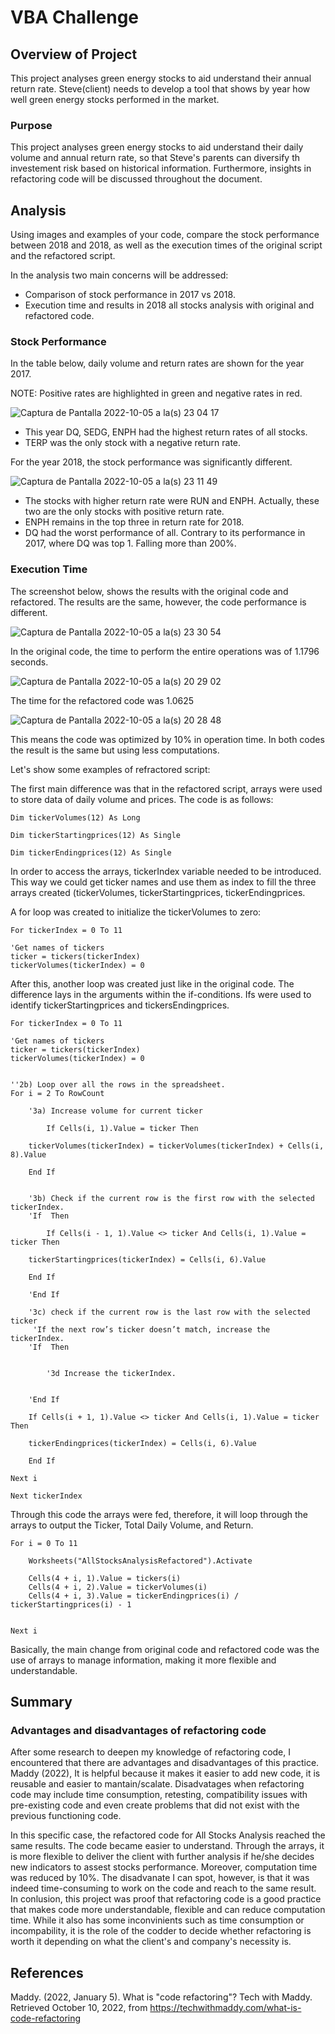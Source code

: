 # VBA Challenge

## Overview of Project

This project analyses green energy stocks to aid understand their annual return rate. Steve(client) needs to develop a tool that shows by year how well green energy stocks performed in the market.


### Purpose
This project analyses green energy stocks to aid understand their daily volume and annual return rate, so that Steve's parents can diversify th investement risk based on historical information. Furthermore, insights in refactoring code will be discussed throughout the document.


## Analysis 

Using images and examples of your code, compare the stock performance between 2018 and 2018, as well as the execution times of the original script and the refactored script.

In the analysis two main concerns will be addressed: 
- Comparison of stock performance in 2017 vs 2018. 
- Execution time and results in 2018 all stocks analysis with original and refactored code. 

### Stock Performance

In the table below, daily volume and return rates are shown for the year 2017.

NOTE: Positive rates are highlighted in green and negative rates in red. 

![Captura de Pantalla 2022-10-05 a la(s) 23 04 17](https://user-images.githubusercontent.com/114015620/194211499-38821e26-e309-4239-b6c0-341345dfe063.png)

  - This year DQ, SEDG, ENPH had the highest return rates of all stocks. 
  - TERP was the only stock with a negative return rate. 

For the year 2018, the stock performance was significantly different. 

![Captura de Pantalla 2022-10-05 a la(s) 23 11 49](https://user-images.githubusercontent.com/114015620/194212241-067f3dfb-152c-4a2a-9216-3c4e8ae1b242.png)

  - The stocks with higher return rate were RUN and ENPH. Actually, these two are the only stocks with positive return rate.
  - ENPH remains in the top three in return rate for 2018.
  - DQ had the worst performance of all. Contrary to its performance in 2017, where DQ was top 1. Falling more than 200%.

### Execution Time

The screenshot below, shows the results with the original code and refactored. The results are the same, however, the code performance is different.

![Captura de Pantalla 2022-10-05 a la(s) 23 30 54](https://user-images.githubusercontent.com/114015620/194214419-6c1676f2-362c-404e-a98b-a4ba88db4064.png)

In the original code, the time to perform the entire operations was of 1.1796 seconds. 

![Captura de Pantalla 2022-10-05 a la(s) 20 29 02](https://user-images.githubusercontent.com/114015620/194213221-f5ceea3b-2ead-42dd-a9e9-f64001f83714.png)

The time for the refactored code was 1.0625

![Captura de Pantalla 2022-10-05 a la(s) 20 28 48](https://user-images.githubusercontent.com/114015620/194213270-92f63a66-4159-493f-830f-2a06f1f0bcb6.png)

This means the code was optimized by 10% in operation time. In both codes the result is the same but using less computations.

Let's show some examples of refractored script:

The first main difference was that in the refactored script, arrays were used to store data of daily volume and prices. 
The code is as follows:

    Dim tickerVolumes(12) As Long

    Dim tickerStartingprices(12) As Single

    Dim tickerEndingprices(12) As Single
    
 In order to access the arrays, tickerIndex variable needed to be introduced. 
 This way we could get ticker names and use them as index to fill the three arrays created (tickerVolumes, tickerStartingprices, tickerEndingprices.
 
 A for loop was created to initialize the tickerVolumes to zero:

    
    For tickerIndex = 0 To 11
    
    'Get names of tickers
    ticker = tickers(tickerIndex)
    tickerVolumes(tickerIndex) = 0


    
After this, another loop was created just like in the original code. The difference lays in the arguments within the if-conditions. Ifs were used to identify tickerStartingprices and tickersEndingprices.

    
    For tickerIndex = 0 To 11
    
    'Get names of tickers
    ticker = tickers(tickerIndex)
    tickerVolumes(tickerIndex) = 0

        
    ''2b) Loop over all the rows in the spreadsheet.
    For i = 2 To RowCount
    
        '3a) Increase volume for current ticker
        
            If Cells(i, 1).Value = ticker Then
    
        tickerVolumes(tickerIndex) = tickerVolumes(tickerIndex) + Cells(i, 8).Value
        
        End If
        
        
        '3b) Check if the current row is the first row with the selected tickerIndex.
        'If  Then
            
            If Cells(i - 1, 1).Value <> ticker And Cells(i, 1).Value = ticker Then
    
        tickerStartingprices(tickerIndex) = Cells(i, 6).Value
        
        End If
            
        'End If
        
        '3c) check if the current row is the last row with the selected ticker
         'If the next row’s ticker doesn’t match, increase the tickerIndex.
        'If  Then
            
            
            '3d Increase the tickerIndex.
            
            
        'End If

        If Cells(i + 1, 1).Value <> ticker And Cells(i, 1).Value = ticker Then

        tickerEndingprices(tickerIndex) = Cells(i, 6).Value
    
        End If
    
    Next i
    
    Next tickerIndex

Through this code the arrays were fed, therefore, it will loop through the arrays to output the Ticker, Total Daily Volume, and Return.
 
 
    For i = 0 To 11
        
        Worksheets("AllStocksAnalysisRefactored").Activate
        
        Cells(4 + i, 1).Value = tickers(i)
        Cells(4 + i, 2).Value = tickerVolumes(i)
        Cells(4 + i, 3).Value = tickerEndingprices(i) / tickerStartingprices(i) - 1
      
        
    Next i

Basically, the main change from original code and refactored code was the use of arrays to manage information, making it more flexible and understandable.

## Summary

### Advantages and disadvantages of refactoring code

After some research to deepen my knowledge of refactoring code, I encountered that there are advantages and disadvantages of this practice. Maddy (2022), It is helpful because it makes it easier to add new code, it is reusable and easier to mantain/scalate. Disadvatages when refactoring code may include time consumption, retesting, compatibility issues with pre-existing code and even create problems that did not exist with the previous functioning code. 

In this specific case, the refactored code for All Stocks Analysis reached the same results. The code became easier to understand. Through the arrays, it is more flexible to deliver the client with further analysis if he/she decides new indicators to assest stocks performance. Moreover, computation time was reduced by 10%. The  disadvanate I can spot, however, is that it was indeed time-consuming to work on the code and reach to the same result. In conlusion, this project was proof that refactoring code is a good practice that makes code more understandable, flexible and can reduce computation time. While it also has some inconvinients such as time consumption or incompability, it is the role of the codder to decide whether refactoring is worth it depending on what the client's and company's necessity is. 


## References

Maddy. (2022, January 5). What is "code refactoring"? Tech with Maddy. Retrieved October 10, 2022, from https://techwithmaddy.com/what-is-code-refactoring 


